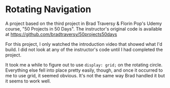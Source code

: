 # Rotating Navigation
A project based on the third project in Brad Traversy & Florin Pop's Udemy course, "50 Projects in 50 Days". The instructor's original code is available at https://github.com/bradtraversy/50projects50days

For this project, I only watched the introduction video that showed what I'd build. I did not look at any of the instructor's code until I had completed the project.

It took me a while to figure out to use `display: grid;` on the rotating circle. Everything else fell into place pretty easily, though, and once it occurred to me to use grid, it seemed obvious. It's not the same way Brad handled it but it seems to work well.
